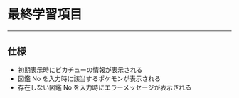 # 最終学習項目

---

## 仕様

- 初期表示時にピカチューの情報が表示される
- 図鑑 No を入力時に該当するポケモンが表示される
- 存在しない図鑑 No を入力時にエラーメッセージが表示される
